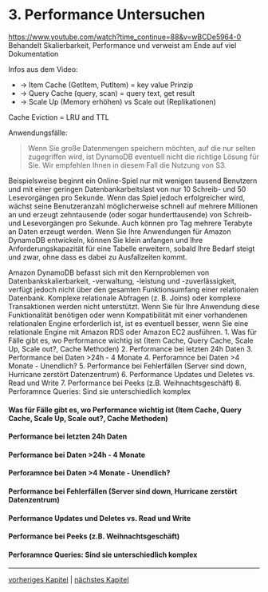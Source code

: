 
# 3. Performance Untersuchen
https://www.youtube.com/watch?time_continue=88&v=wBCDe5964-0
Behandelt Skalierbarkeit, Performance und verweist am Ende auf viel Dokumentation

Infos aus dem Video:
* -> Item Cache (GetItem, PutItem) = key value Prinzip
* -> Query Cache (query, scan) = query text, get result
* -> Scale Up (Memory erhöhen) vs Scale out (Replikationen)

Cache Eviction = LRU and TTL

Anwendungsfälle:
> Wenn Sie große Datenmengen speichern möchten, auf die nur selten zugegriffen wird, ist DynamoDB eventuell nicht die richtige Lösung für Sie. Wir empfehlen Ihnen in diesem Fall die Nutzung von S3.

Beispielsweise beginnt ein Online-Spiel nur mit wenigen tausend Benutzern und mit einer geringen Datenbankarbeitslast von nur 10 Schreib- und 50 Lesevorgängen pro Sekunde. Wenn das Spiel jedoch erfolgreicher wird, wächst seine Benutzeranzahl möglicherweise schnell auf mehrere Millionen an und erzeugt zehntausende (oder sogar hunderttausende) von Schreib- und Lesevorgängen pro Sekunde. Auch können pro Tag mehrere Terabyte an Daten erzeugt werden. Wenn Sie Ihre Anwendungen für Amazon DynamoDB entwickeln, können Sie klein anfangen und Ihre Anforderungskapazität für eine Tabelle erweitern, sobald Ihre Bedarf steigt und zwar, ohne dass es dabei zu Ausfallzeiten kommt.

Amazon DynamoDB befasst sich mit den Kernproblemen von Datenbankskalierbarkeit, -verwaltung, -leistung und -zuverlässigkeit, verfügt jedoch nicht über den gesamten Funktionsumfang einer relationalen Datenbank. Komplexe relationale Abfragen (z. B. Joins) oder komplexe Transaktionen werden nicht unterstützt. Wenn Sie für Ihre Anwendung diese Funktionalität benötigen oder wenn Kompatibilität mit einer vorhandenen relationalen Engine erforderlich ist, ist es eventuell besser, wenn Sie eine relationale Engine mit Amazon RDS oder Amazon EC2 ausführen.
    1. Was für Fälle gibt es, wo Performance wichtig ist (Item Cache, Query Cache, Scale Up, Scale out?, Cache Methoden)
    2. Performance bei letzten 24h Daten
    3. Performance bei Daten >24h - 4 Monate
    4. Perforamnce bei Daten >4 Monate - Unendlich?
    5. Performance bei Fehlerfällen (Server sind down, Hurricane zerstört Datenzentrum)
    6. Performance Updates und Deletes vs. Read und Write
    7. Performance bei Peeks (z.B. Weihnachtsgeschäft)
    8. Perforamnce Queries: Sind sie unterschiedlich komplex
#### Was für Fälle gibt es, wo Performance wichtig ist (Item Cache, Query Cache, Scale Up, Scale out?, Cache Methoden)
#### Performance bei letzten 24h Daten
#### Performance bei Daten >24h - 4 Monate
#### Perforamnce bei Daten >4 Monate - Unendlich?
#### Performance bei Fehlerfällen (Server sind down, Hurricane zerstört Datenzentrum)
#### Performance Updates und Deletes vs. Read und Write
#### Performance bei Peeks (z.B. Weihnachtsgeschäft)
#### Perforamnce Queries: Sind sie unterschiedlich komplex


------------

[vorheriges Kapitel](https://github.com/kuzdu/DBS---DynamboDB-vs-MongoDB/blob/master/2_GrundlagenUndSzenario.md)
   |   [nächstes Kapitel](https://github.com/kuzdu/DBS---DynamboDB-vs-MongoDB/blob/master/4_SicherheitUndBackupStrategien.md)